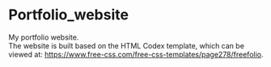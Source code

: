 # Portfolio_website
My portfolio website.
<br>The website is built based on the HTML Codex template, which can be viewed at: https://www.free-css.com/free-css-templates/page278/freefolio.